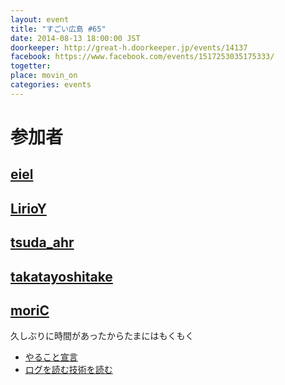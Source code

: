 ```yaml
---
layout: event
title: "すごい広島 #65"
date: 2014-08-13 18:00:00 JST
doorkeeper: http://great-h.doorkeeper.jp/events/14137
facebook: https://www.facebook.com/events/1517253035175333/
togetter: 
place: movin_on
categories: events
---
```


# 参加者


## [eiel](http://eiel.info/)


## [LirioY](http://twitter.com/LirioY)


## [tsuda_ahr](http://twitter.com/tsuda_ahr)


## [takatayoshitake](http://twitter.com/takatayoshitake)

## [moriC](https://github.com/moriC)

久しぶりに時間があったからたまにはもくもく

* [やること宣言](https://github.com/great-h/great-h.github.io/issues/1138)
* [ログを読む技術を読む](http://moric-life.tumblr.com/post/94628179271)
